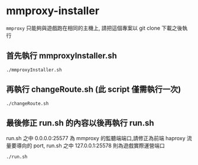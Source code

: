 # mmproxy-installer
`mmproxy` 只能夠與遊戲跑在相同的主機上, 請把這個專案以 git clone 下載之後執行

## 首先執行 mmproxyInstaller.sh

```shell
./mmproxyInstaller.sh
```
## 再執行 changeRoute.sh (此 script 僅需執行一次)

```shell
./changeRoute.sh
```

## 最後修正 run.sh 的內容以後再執行 run.sh
run.sh 之中 0.0.0.0:25577 為 mmproxy 的監聽端端口,請修正為前端 haproxy 流量要導向的 port,
run.sh 之中 127.0.0.1:25578 則為遊戲實際運營端口
```shell
./run.sh
```
